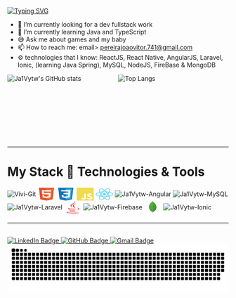 [![Typing SVG](https://readme-typing-svg.demolab.com?font=Fira+Code&size=60&pause=1000&center=true&vCenter=true&width=1000&height=150&lines=Bem+Vindo+ao+Meu+GitHub;Full+Stack+Developer)](https://git.io/typing-svg)
- 🔭 I’m currently looking for a dev fullstack work
- 🌱 I’m currently learning Java and TypeScript
- 😅 Ask me about games and my baby 
- 📫 How to reach me: email> pereirajoaovitor.741@gmail.com
- ⚙️ technologies that I know: ReactJS, React Native, AngularJS, Laravel, Ionic, (learning Java Spring), MySQL, NodeJS, FireBase & MongoDB

<div style="display: flex"><br>
<img src="https://github-readme-stats.vercel.app/api?username=Ja1Vytw&rank_icon=github&layout=compact&theme=tokyonight" alt="Ja1Vytw's GitHub stats" style="height: 150px; width: 500px;">
<img src="https://github-readme-stats.vercel.app/api/top-langs/?username=Ja1Vytw&layout=compact&theme=tokyonight" alt="Top Langs" style="height: 150px; width: 500px;">
</div>

<div style="display: inline_block; margin: auto;"><hr>
    <h1>My Stack 🚀 Technologies & Tools</h1>
  <img align="center" alt="Vivi-Git" height="30" width="40" src="https://cdn.jsdelivr.net/gh/devicons/devicon/icons/git/git-original.svg" title="Git" />
  <img align="center" alt="Ja1Vytw-HTML" height="30" width="40" src="https://raw.githubusercontent.com/devicons/devicon/master/icons/html5/html5-original.svg" title="HTML5" />
  <img align="center" alt="Ja1Vytw-CSS" height="30" width="40" src="https://raw.githubusercontent.com/devicons/devicon/master/icons/css3/css3-original.svg" title="CSS3" />
  <img align="center" alt="Ja1Vytw-Js" height="30" width="40" src="https://raw.githubusercontent.com/devicons/devicon/master/icons/javascript/javascript-plain.svg" title="JavaScript" />
  <img align="center" alt="Ja1Vytw-React" height="30" width="40" src="https://raw.githubusercontent.com/devicons/devicon/master/icons/react/react-original.svg" title="React" />
  <img align="center" alt="Ja1Vytw-Angular" height="30" width="40" src="https://cdn.jsdelivr.net/gh/devicons/devicon/icons/angularjs/angularjs-original.svg" title="Angular" />
  <img align="center" alt="Ja1Vytw-MySQL" height="30" width="40" src="https://cdn.jsdelivr.net/gh/devicons/devicon/icons/mysql/mysql-original.svg" title="MySQL" />
  <img align="center" alt="Ja1Vytw-Laravel" height="30" width="40" src="https://icongr.am/devicon/laravel-plain.svg?size=128&color=currentColor" title="Laravel" />
  <img align="center" alt="Ja1Vytw-Java" height="30" width="40" src="https://raw.githubusercontent.com/devicons/devicon/master/icons/java/java-plain.svg" title="Java" />
  <img align="center" alt="Ja1Vytw-Firebase" height="30" width="40" src="https://www.vectorlogo.zone/logos/firebase/firebase-icon.svg" title="Firebase" />
  <img align="center" alt="Ja1Vytw-MongoDB" height="30" width="40" src="https://raw.githubusercontent.com/devicons/devicon/master/icons/mongodb/mongodb-original.svg" title="MongoDB" />
  <img align="center" alt="Ja1Vytw-Ionic" height="30" width="40" src="https://cdn.jsdelivr.net/gh/devicons/devicon/icons/ionic/ionic-original.svg" title="Ionic" />
</div>

<div style="margin-top:20px;"> <hr> <br>
    <a href="https://www.linkedin.com/in/joao-vitor-pereira21102003/" target="_blank">
        <img src="https://img.shields.io/badge/LinkedIn-0077B5?style=for-the-badge&logo=linkedin&logoColor=white" alt="LinkedIn Badge" />
    </a>
    <a href="https://github.com/Ja1Vytw">
        <img src="https://img.shields.io/badge/GitHub-100000?style=for-the-badge&logo=github&logoColor=white target="_blank" alt="GitHub Badge" />
    </a>
    <a href="mailto:pereirajoaovitor.741@gmail.com">
        <img src="https://img.shields.io/badge/Gmail-D14836?style=for-the-badge&logo=gmail&logoColor=white" alt="Gmail Badge" />
    </a>
</div>


<picture align="center">
  <source media="(prefers-color-scheme: dark)" srcset="https://raw.githubusercontent.com/mari4souza/mari4souza/output/github-contribution-grid-snake-dark.svg">
  <source media="(prefers-color-scheme: light)" srcset="https://raw.githubusercontent.com/mari4souza/mari4souza/output/github-contribution-grid-snake-dark.svg">
  <img align="center" alt="github contribution grid snake animation" src="https://raw.githubusercontent.com/mari4souza/mari4souza/output/github-contribution-grid-snake.svg">
</picture>
